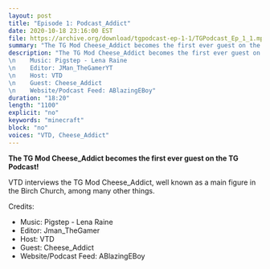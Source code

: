 ```yaml
---
layout: post
title: "Episode 1: Podcast_Addict"
date: 2020-10-18 23:16:00 EST
file: https://archive.org/download/tgpodcast-ep-1-1/TGPodcast_Ep_1_1.mp3
summary: "The TG Mod Cheese_Addict becomes the first ever guest on the TG Podcast!"
description: "The TG Mod Cheese_Addict becomes the first ever guest on the TG Podcast, talking about everything from moderation to the Birch Church!\nCredits:
\n    Music: Pigstep - Lena Raine
\n    Editor: JMan_TheGamerYT
\n    Host: VTD
\n    Guest: Cheese_Addict
\n    Website/Podcast Feed: ABlazingEBoy"
duration: "18:20" 
length: "1100"
explicit: "no" 
keywords: "minecraft"
block: "no" 
voices: "VTD, Cheese_Addict"
---
```


**The TG Mod Cheese_Addict becomes the first ever guest on the TG Podcast!**

VTD interviews the TG Mod Cheese_Addict, well known as a main figure in the Birch Church, among many other things.

Credits:
- Music: Pigstep - Lena Raine
- Editor: Jman_TheGamer
- Host: VTD
- Guest: Cheese_Addict
- Website/Podcast Feed: ABlazingEBoy